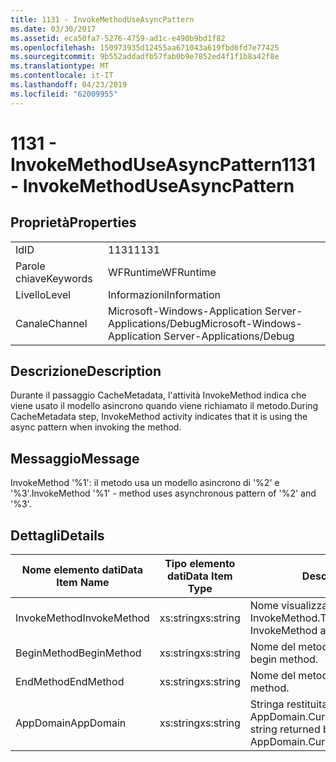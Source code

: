 ```yaml
---
title: 1131 - InvokeMethodUseAsyncPattern
ms.date: 03/30/2017
ms.assetid: eca50fa7-5276-4759-ad1c-e490b9bd1f82
ms.openlocfilehash: 150973935d12455aa671043a619fbd6fd7e77425
ms.sourcegitcommit: 9b552addadfb57fab0b9e7852ed4f1f1b8a42f8e
ms.translationtype: MT
ms.contentlocale: it-IT
ms.lasthandoff: 04/23/2019
ms.locfileid: "62009955"
---
```

# <a name="1131---invokemethoduseasyncpattern"></a><span data-ttu-id="eb6d7-102">1131 - InvokeMethodUseAsyncPattern</span><span class="sxs-lookup"><span data-stu-id="eb6d7-102">1131 - InvokeMethodUseAsyncPattern</span></span>
## <a name="properties"></a><span data-ttu-id="eb6d7-103">Proprietà</span><span class="sxs-lookup"><span data-stu-id="eb6d7-103">Properties</span></span>  
  
|||  
|-|-|  
|<span data-ttu-id="eb6d7-104">Id</span><span class="sxs-lookup"><span data-stu-id="eb6d7-104">ID</span></span>|<span data-ttu-id="eb6d7-105">1131</span><span class="sxs-lookup"><span data-stu-id="eb6d7-105">1131</span></span>|  
|<span data-ttu-id="eb6d7-106">Parole chiave</span><span class="sxs-lookup"><span data-stu-id="eb6d7-106">Keywords</span></span>|<span data-ttu-id="eb6d7-107">WFRuntime</span><span class="sxs-lookup"><span data-stu-id="eb6d7-107">WFRuntime</span></span>|  
|<span data-ttu-id="eb6d7-108">Livello</span><span class="sxs-lookup"><span data-stu-id="eb6d7-108">Level</span></span>|<span data-ttu-id="eb6d7-109">Informazioni</span><span class="sxs-lookup"><span data-stu-id="eb6d7-109">Information</span></span>|  
|<span data-ttu-id="eb6d7-110">Canale</span><span class="sxs-lookup"><span data-stu-id="eb6d7-110">Channel</span></span>|<span data-ttu-id="eb6d7-111">Microsoft-Windows-Application Server-Applications/Debug</span><span class="sxs-lookup"><span data-stu-id="eb6d7-111">Microsoft-Windows-Application Server-Applications/Debug</span></span>|  
  
## <a name="description"></a><span data-ttu-id="eb6d7-112">Descrizione</span><span class="sxs-lookup"><span data-stu-id="eb6d7-112">Description</span></span>  
 <span data-ttu-id="eb6d7-113">Durante il passaggio CacheMetadata, l'attività InvokeMethod indica che viene usato il modello asincrono quando viene richiamato il metodo.</span><span class="sxs-lookup"><span data-stu-id="eb6d7-113">During CacheMetadata step, InvokeMethod activity indicates that it is using the async pattern when invoking the method.</span></span>  
  
## <a name="message"></a><span data-ttu-id="eb6d7-114">Messaggio</span><span class="sxs-lookup"><span data-stu-id="eb6d7-114">Message</span></span>  
 <span data-ttu-id="eb6d7-115">InvokeMethod '%1': il metodo usa un modello asincrono di '%2' e '%3'.</span><span class="sxs-lookup"><span data-stu-id="eb6d7-115">InvokeMethod '%1' - method uses asynchronous pattern of '%2' and '%3'.</span></span>  
  
## <a name="details"></a><span data-ttu-id="eb6d7-116">Dettagli</span><span class="sxs-lookup"><span data-stu-id="eb6d7-116">Details</span></span>  
  
|<span data-ttu-id="eb6d7-117">Nome elemento dati</span><span class="sxs-lookup"><span data-stu-id="eb6d7-117">Data Item Name</span></span>|<span data-ttu-id="eb6d7-118">Tipo elemento dati</span><span class="sxs-lookup"><span data-stu-id="eb6d7-118">Data Item Type</span></span>|<span data-ttu-id="eb6d7-119">Descrizione</span><span class="sxs-lookup"><span data-stu-id="eb6d7-119">Description</span></span>|  
|--------------------|--------------------|-----------------|  
|<span data-ttu-id="eb6d7-120">InvokeMethod</span><span class="sxs-lookup"><span data-stu-id="eb6d7-120">InvokeMethod</span></span>|<span data-ttu-id="eb6d7-121">xs:string</span><span class="sxs-lookup"><span data-stu-id="eb6d7-121">xs:string</span></span>|<span data-ttu-id="eb6d7-122">Nome visualizzato dell'attività InvokeMethod.</span><span class="sxs-lookup"><span data-stu-id="eb6d7-122">The display name of the InvokeMethod activity.</span></span>|  
|<span data-ttu-id="eb6d7-123">BeginMethod</span><span class="sxs-lookup"><span data-stu-id="eb6d7-123">BeginMethod</span></span>|<span data-ttu-id="eb6d7-124">xs:string</span><span class="sxs-lookup"><span data-stu-id="eb6d7-124">xs:string</span></span>|<span data-ttu-id="eb6d7-125">Nome del metodo Begin.</span><span class="sxs-lookup"><span data-stu-id="eb6d7-125">The name of the begin method.</span></span>|  
|<span data-ttu-id="eb6d7-126">EndMethod</span><span class="sxs-lookup"><span data-stu-id="eb6d7-126">EndMethod</span></span>|<span data-ttu-id="eb6d7-127">xs:string</span><span class="sxs-lookup"><span data-stu-id="eb6d7-127">xs:string</span></span>|<span data-ttu-id="eb6d7-128">Nome del metodo End.</span><span class="sxs-lookup"><span data-stu-id="eb6d7-128">The name of the end method.</span></span>|  
|<span data-ttu-id="eb6d7-129">AppDomain</span><span class="sxs-lookup"><span data-stu-id="eb6d7-129">AppDomain</span></span>|<span data-ttu-id="eb6d7-130">xs:string</span><span class="sxs-lookup"><span data-stu-id="eb6d7-130">xs:string</span></span>|<span data-ttu-id="eb6d7-131">Stringa restituita da AppDomain.CurrentDomain.FriendlyName.</span><span class="sxs-lookup"><span data-stu-id="eb6d7-131">The string returned by AppDomain.CurrentDomain.FriendlyName.</span></span>|
